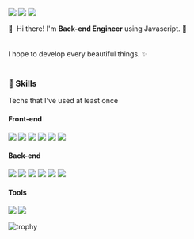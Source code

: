 <!-- ![header](https://capsule-render.vercel.app/api?type=waving&color=gradient&height=300&section=header&text=Hyeonjun%20Moon&fontSize=70) -->

<!-- <div align=center> -->

  
<p>
  <a href="https://quatohub.github.io/" target="_blank"><img src="https://img.shields.io/badge/Blog-DD0B78?style=flat-square&logo=GitHub%20Sponsors&logoColor=white"/></a>
  <a href="mailto:hyeonjun5256@gmail.com" target="_blank"><img src="https://img.shields.io/badge/hyeonjun5256@gmail.com-EA4335?style=flat-square&logo=Gmail&logoColor=white"/></a>
  <a href="https://www.linkedin.com/in/hyeonjun-moon-19777b218/" target="_blank"><img src="https://img.shields.io/badge/HyeonjunMoon-0A66C2?style=flat-square&logo=Linkedin&logoColor=white"/></a>
</p>

<p>
  👋&nbsp; Hi there! I'm <b>Back-end Engineer</b> using Javascript. 🚀<br/>
  <br/><br/>
  I hope to develop every beautiful things. ✨ <br/><br/>
</p>

### 🌈 Skills

Techs that I've used at least once

#### Front-end

<p>
  <img src="https://img.shields.io/badge/HTML-E34F26?style=flat-square&logo=html5&logoColor=white"/>
  <img src="https://img.shields.io/badge/CSS-1572B6?style=flat-square&logo=css3&logoColor=white"/>
  <img src="https://img.shields.io/badge/Javascript-F36D00?style=flat-square&logo=JavaScript&logoColor=white"/>
  <img src="https://img.shields.io/badge/React-0088CC?style=flat-square&logo=react&logoColor=white"/>
  <img src="https://img.shields.io/badge/Styled Components-DB7093?style=flat-square&logo=styled-components&logoColor=white"/>
  <img src="https://img.shields.io/badge/Redux-764ABC?style=flat-square&logo=Redux&logoColor=white"/>
</p>

#### Back-end

<p>
  <img src="https://img.shields.io/badge/Node.js-339933?style=flat-square&logo=node.js&logoColor=white"/>
  <img src="https://img.shields.io/badge/Express.js-000000?style=flat-square&logo=express&logoColor=white"/>
  <img src="https://img.shields.io/badge/Sequelize-52B0E7?style=flat-square&logo=Sequelize&logoColor=white"/>
  <img src="https://img.shields.io/badge/MySQL-4479A1?style=flat-square&logo=mysql&logoColor=white"/>
  <img src="https://img.shields.io/badge/AWS%20-232F3E?style=flat-square&logo=AmazonAWS&logoColor=white"/>
  <img src="https://img.shields.io/badge/JWT-000000?style=flat-square&logo=jsonwebtokens&logoColor=white"/>
</p>


  
#### Tools

<p>
  <img src="https://img.shields.io/badge/Git-F05032?style=flat-square&logo=Git&logoColor=white"/>
  <img src="https://img.shields.io/badge/GitHub-181717?style=flat-square&logo=GitHub&logoColor=white"/>
</p>
  
  
![trophy](https://github-profile-trophy.vercel.app/?username=QuatoHub)
<!-- ![github-stats](https://github-readme-stats.vercel.app/api?username=QuatoHub&show_icons=true&count_private=true) -->
